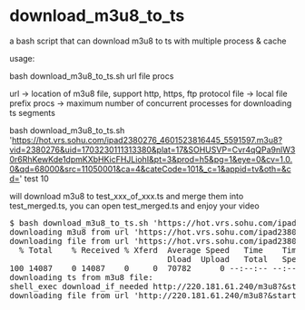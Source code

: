 # download_m3u8_to_ts
a bash script that can download m3u8 to ts with multiple process &amp; cache

usage:

bash download_m3u8_to_ts.sh  url file procs

url -> location of m3u8 file, support http, https, ftp protocol
file -> local file prefix
procs -> maximum number of concurrent processes for downloading ts segments

bash download_m3u8_to_ts.sh 'https://hot.vrs.sohu.com/ipad2380276_4601523816445_5591597.m3u8?vid=2380276&uid=1703230111313380&plat=17&SOHUSVP=Cvr4qQPa9nlW30r6RhKewKde1dpmKXbHKicFHJLiohI&pt=3&prod=h5&pg=1&eye=0&cv=1.0.0&qd=68000&src=11050001&ca=4&cateCode=101&_c=1&appid=tv&oth=&cd=' test 10

will download m3u8 to test_xxx_of_xxx.ts and merge them into test_merged.ts, you can open test_merged.ts and enjoy your video

<pre>
$ bash download_m3u8_to_ts.sh 'https://hot.vrs.sohu.com/ipad2380276_4601523816445_5591597.m3u8?vid=2380276&uid=1703230111313380&plat=17&SOHUSVP=Cvr4qQPa9nlW30r6RhKewKde1dpmKXbHKicFHJLiohI&pt=3&prod=h5&pg=1&eye=0&cv=1.0.0&qd=68000&src=11050001&ca=4&cateCode=101&_c=1&appid=tv&oth=&cd=' test 10
downloading m3u8 from url 'https://hot.vrs.sohu.com/ipad2380276_4601523816445_5591597.m3u8?vid=2380276&uid=1703230111313380&plat=17&SOHUSVP=Cvr4qQPa9nlW30r6RhKewKde1dpmKXbHKicFHJLiohI&pt=3&prod=h5&pg=1&eye=0&cv=1.0.0&qd=68000&src=11050001&ca=4&cateCode=101&_c=1&appid=tv&oth=&cd='
downloading file from url 'https://hot.vrs.sohu.com/ipad2380276_4601523816445_5591597.m3u8?vid=2380276&uid=1703230111313380&plat=17&SOHUSVP=Cvr4qQPa9nlW30r6RhKewKde1dpmKXbHKicFHJLiohI&pt=3&prod=h5&pg=1&eye=0&cv=1.0.0&qd=68000&src=11050001&ca=4&cateCode=101&_c=1&appid=tv&oth=&cd=' as local file 'test.m3u8'
  % Total    % Received % Xferd  Average Speed   Time    Time     Time  Current
                                 Dload  Upload   Total   Spent    Left  Speed
100 14087    0 14087    0     0  70782      0 --:--:-- --:--:-- --:--:-- 73369
downloading ts from m3u8 file:
shell_exec download_if_needed http://220.181.61.240/m3u8?&start=0&end=9.8&k=hWODtfkIlBytlB64ZhcmgeWXgEkAW4EGN6w7e6K6ohALyDdD5m47fFo70F2OvmfVZD6HfYXswm6AZDNXfY1swm1UoTbcWhyS0pviNF2CfDoGNh24r&a=hWqbzHJUhWqFjfaptUJlzSwdoSwGoSNGopwGoSoWj9lvzSwiopoAomrGoSwmoSom0prWkCIv8eWM8Y2Fymv4086bohAiq6yOWpvt8SxlNMylNL8sNL1UD4dGhK9CN4ovhEsCgVxvvm1mRD6S0mEAZDvORY1OfBNSoMAARDx&sig=T3OuUdrFKThxBpe3CSubm3yXj21CFr1G test_001_of_036.ts -s
downloading file from url 'http://220.181.61.240/m3u8?&start=0&end=9.8&k=hWODtfkIlBytlB64ZhcmgeWXgEkAW4EGN6w7e6K6ohALyDdD5m47fFo70F2OvmfVZD6HfYXswm6AZDNXfY1swm1UoTbcWhyS0pviNF2CfDoGNh24r&a=hWqbzHJUhWqFjfaptUJlzSwdoSwGoSNGopwGoSoWj9lvzSwiopoAomrGoSwmoSom0prWkCIv8eWM8Y2Fymv4086bohAiq6yOWpvt8SxlNMylNL8sNL1UD4dGhK9CN4ovhEsCgVxvvm1mRD6S0mEAZDvORY1OfBNSoMAARDx&sig=T3OuUdrFKThxBpe3CSubm3yXj21CFr1G' as local file 'test_001_of_036.ts'

</pre>

